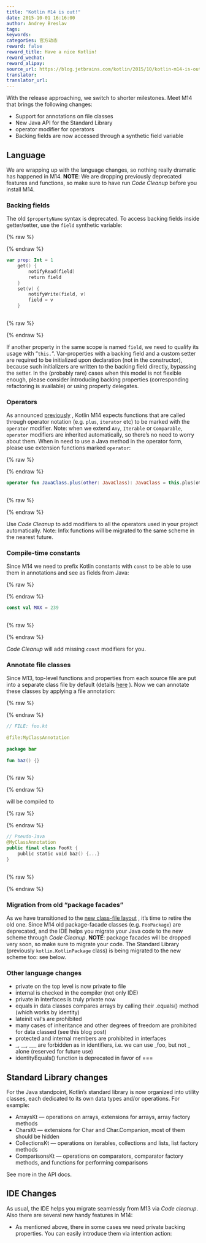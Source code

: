 ```yaml
---
title: "Kotlin M14 is out!"
date: 2015-10-01 16:16:00
author: Andrey Breslav
tags:
keywords:
categories: 官方动态
reward: false
reward_title: Have a nice Kotlin!
reward_wechat:
reward_alipay:
source_url: https://blog.jetbrains.com/kotlin/2015/10/kotlin-m14-is-out/
translator:
translator_url:
---
```


With the release approaching, we switch to shorter milestones. Meet M14 that brings the following changes:

* Support for annotations on file classes
* New Java API for the Standard Library
* operator modifier for operators
* Backing fields are now accessed through a synthetic field variable

## Language

We are wrapping up with the language changes, so nothing really dramatic has happened in M14.
<strong>NOTE</strong>: We are dropping previously deprecated features and functions, so make sure to have run <em>Code Cleanup</em> before you install M14.
### Backing fields

The old `$propertyName` syntax is deprecated. To access backing fields inside getter/setter, use the `field` synthetic variable:

{% raw %}
<p></p>
{% endraw %}

```kotlin
var prop: Int = 1
    get() {
        notifyRead(field)
        return field
    }
    set(v) {
        notifyWrite(field, v)
        field = v
    }
 
```

{% raw %}
<p></p>
{% endraw %}

If another property in the same scope is named `field`, we need to qualify its usage with “`this.`“.
Var-properties with a backing field and a custom setter are required to be initialized upon declaration (not in the constructor), because such initializers are written to the backing field directly, bypassing the setter.
In the (probably rare) cases when this model is not flexible enough, please consider introducing backing properties (corresponding refactoring is available) or using property delegates.
### Operators

As announced [previously](http://blog.jetbrains.com/kotlin/2015/09/call-for-feedback-upcoming-changes-in-kotlin/) , Kotlin M14 expects functions that are called through operator notation (e.g. `plus`, `iterator` etc) to be marked with the `operator` modifier. Note: when we extend `Any`, `Iterable` or `Comparable`, `operator` modifiers are inherited automatically, so there’s no need to worry about them. When in need to use a Java method in the operator form, please use extension functions marked `operator`:

{% raw %}
<p></p>
{% endraw %}

```kotlin
operator fun JavaClass.plus(other: JavaClass): JavaClass = this.plus(other)
 
```

{% raw %}
<p></p>
{% endraw %}

Use <em>Code Cleanup</em> to add modifiers to all the operators used in your project automatically.
Note: Infix functions will be migrated to the same scheme in the nearest future.
### Compile-time constants

Since M14 we need to prefix Kotlin constants with `const` to be able to use them in annotations and see as fields from Java:

{% raw %}
<p></p>
{% endraw %}

```kotlin
const val MAX = 239
 
```

{% raw %}
<p></p>
{% endraw %}

<em>Code Cleanup</em> will add missing `const` modifiers for you.
### Annotate file classes

Since M13, top-level functions and properties from each source file are put into a separate class file by default (details [here](http://blog.jetbrains.com/kotlin/2015/09/kotlin-m13-is-out/) ). Now we can annotate these classes by applying a file annotation:

{% raw %}
<p></p>
{% endraw %}

```kotlin
// FILE: foo.kt
 
@file:MyClassAnnotation
 
package bar
 
fun baz() {}
 
```

{% raw %}
<p></p>
{% endraw %}

will be compiled to

{% raw %}
<p></p>
{% endraw %}

```kotlin
// Pseudo-Java
@MyClassAnnotation
public final class FooKt {
    public static void baz() {...}
}
 
```

{% raw %}
<p></p>
{% endraw %}

### Migration from old “package facades”

As we have transitioned to the [new class-file layout](http://blog.jetbrains.com/kotlin/2015/06/improving-java-interop-top-level-functions-and-properties/) , it’s time to retire the old one. Since M14 old package-facade classes (e.g. `FooPackage`) are deprecated, and the IDE helps you migrate your Java code to the new scheme through <em>Code Cleanup</em>.
<strong>NOTE</strong>: package facades will be dropped very soon, so make sure to migrate your code.
The Standard Library (previously `kotlin.KotlinPackage` class) is being migrated to the new scheme too: see below.
### Other language changes


* private on the top level is now private to file
* internal is checked in the compiler (not only IDE)
* private in interfaces is truly private now
* equals in data classes compares arrays by calling their .equals() method (which works by identity)
* lateinit val‘s are prohibited
* many cases of inheritance and other degrees of freedom are prohibited for data classed (see this blog post)
* protected and internal members are prohibited in interfaces
* _, __, ___ are forbidden as in identifiers, i.e. we can use _foo, but not _ alone (reserved for future use)
* identityEquals() function is deprecated in favor of ===

## Standard Library changes

For the Java standpoint, Kotlin’s standard library is now organized into utility classes, each dedicated to its own data types and/or operations. For example:

* ArraysKt — operations on arrays, extensions for arrays, array factory methods
* CharsKt — extensions for Char and Char.Companion, most of them should be hidden
* CollectionsKt — operations on iterables, collections and lists, list factory methods
* ComparisonsKt — operations on comparators, comparator factory methods, and functions for performing comparisons

See more in the API docs.
## IDE Changes

As usual, the IDE helps you migrate seamlessly from M13 via <em>Code cleanup</em>. Also there are several new handy features in M14:

* As mentioned above, there in some cases we need private backing properties. You can easily introduce them via intention action:

